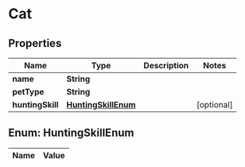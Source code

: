 
# Cat

## Properties
Name | Type | Description | Notes
------------ | ------------- | ------------- | -------------
**name** | **String** |  | 
**petType** | **String** |  | 
**huntingSkill** | [**HuntingSkillEnum**](#HuntingSkillEnum) |  |  [optional]


<a name="HuntingSkillEnum"></a>
## Enum: HuntingSkillEnum
Name | Value
---- | -----



